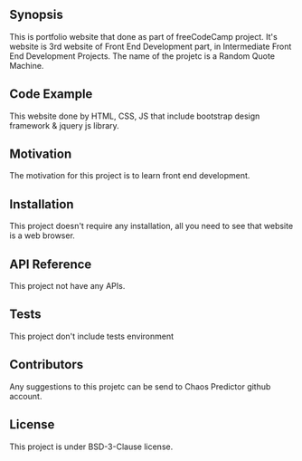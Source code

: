 ## Synopsis

This is portfolio website that done as part of freeCodeCamp project. It's website is 3rd website of Front End Development part, in Intermediate Front End Development Projects. The name of the projetc is a Random Quote Machine.

## Code Example

This website done by HTML, CSS, JS that include bootstrap design framework & jquery js library.

## Motivation

The motivation for this project is to learn front end development.

## Installation

This project doesn't require any installation, all you need to see that website is a web browser.

## API Reference

This project not have any APIs. 

## Tests

This project don't include tests environment

## Contributors

Any suggestions to this projetc can be send to Chaos Predictor github account.

## License

This project is under BSD-3-Clause license.
